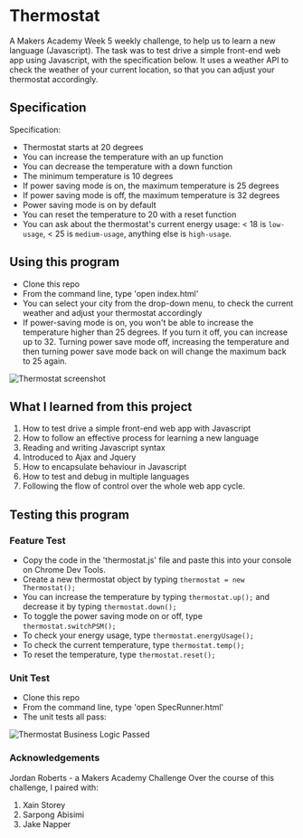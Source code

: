# Thermostat

A Makers Academy Week 5 weekly challenge, to help us to learn a new language (Javascript). The task was to test drive a simple front-end web app using Javascript, with the specification below. It uses a weather API to check the weather of your current location, so that you can adjust your thermostat accordingly.

## Specification
Specification:

* Thermostat starts at 20 degrees
* You can increase the temperature with an up function
* You can decrease the temperature with a down function
* The minimum temperature is 10 degrees
* If power saving mode is on, the maximum temperature is 25 degrees
* If power saving mode is off, the maximum temperature is 32 degrees
* Power saving mode is on by default
* You can reset the temperature to 20 with a reset function
* You can ask about the thermostat's current energy usage: < 18 is `low-usage`, < 25 is `medium-usage`, anything else is `high-usage`.

## Using this program

* Clone this repo
* From the command line, type 'open index.html'
* You can select your city from the drop-down menu, to check the current weather and adjust your thermostat accordingly
* If power-saving mode is on, you won't be able to increase the temperature higher than 25 degrees. If you turn it off, you can increase up to 32. Turning power save mode off, increasing the temperature and then turning power save mode back on will change the maximum back to 25 again.

![Thermostat screenshot](https://user-images.githubusercontent.com/46907218/57176622-eaab1e00-6e51-11e9-838f-15fdfeeb9439.png)

## What I learned from this project

1. How to test drive a simple front-end web app with Javascript
2. How to follow an effective process for learning a new language
3. Reading and writing Javascript syntax
4. Introduced to Ajax and Jquery
5. How to encapsulate behaviour in Javascript
6. How to test and debug in multiple languages
7. Following the flow of control over the whole web app cycle.

## Testing this program

### Feature Test
* Copy the code in the 'thermostat.js' file and paste this into your console on Chrome Dev Tools.
* Create a new thermostat object by typing `thermostat = new Thermostat();`
* You can increase the temperature by typing `thermostat.up();` and decrease it by typing `thermostat.down();`
* To toggle the power saving mode on or off, type `thermostat.switchPSM();`
* To check your energy usage, type `thermostat.energyUsage();`
* To check the current temperature, type `thermostat.temp();`
* To reset the temperature, type `thermostat.reset();`

### Unit Test
* Clone this repo
* From the command line, type 'open SpecRunner.html'
* The unit tests all pass:

![Thermostat Business Logic Passed](https://user-images.githubusercontent.com/46907218/57176648-44abe380-6e52-11e9-83ce-f776f470ba3a.png)

### Acknowledgements
Jordan Roberts - a Makers Academy Challenge
Over the course of this challenge, I paired with:
1. Xain Storey
2. Sarpong Abisimi
3. Jake Napper
